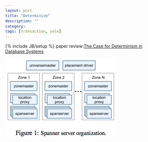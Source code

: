 ```yaml
---
layout: post
title: "Determinism"
description: ""
category: 
tags: [transaction, yale]
---
```

{% include JB/setup %}
paper review:[The Case for Determinism in Database Systems](http://cs-www.cs.yale.edu/homes/dna/papers/determinism-vldb10.pdf)

<!--break-->







![1](/assets/2013-08-03-spanner/1.png)